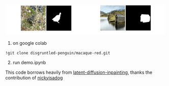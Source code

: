 <div align=center>
<img src="assets/GIF_b_small.gif" width=250/><img src="assets/GIF_c_small.gif" width=250/>
</div>



1. on google colab
   
 ```
!git clone disgruntled-penguin/macaque-red.git
```
2. run demo.ipynb
   





This code borrows heavily from [latent-diffusion-inpainting](https://github.com/nickyisadog/latent-diffusion-inpainting), thanks the contribution of [nickyisadog](https://github.com/nickyisadog)

